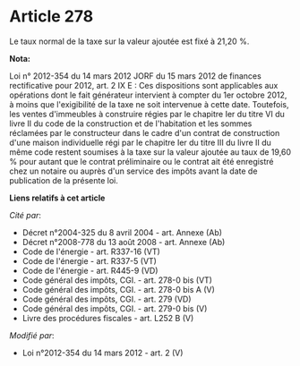 # Article 278

Le taux normal de la taxe sur la valeur ajoutée est fixé à 21,20 %.

**Nota:**

Loi n° 2012-354 du 14 mars 2012 JORF du 15 mars 2012 de finances rectificative pour 2012, art. 2 IX E : Ces dispositions sont
applicables aux opérations dont le fait générateur intervient à compter du 1er octobre 2012, à moins que l'exigibilité de la
taxe ne soit intervenue à cette date. Toutefois, les ventes d'immeubles à construire régies par le chapitre Ier du titre VI
du livre II du code de la construction et de l'habitation et les sommes réclamées par le constructeur dans le cadre d'un
contrat de construction d'une maison individuelle régi par le chapitre Ier du titre III du livre II du même code restent
soumises à la taxe sur la valeur ajoutée au taux de 19,60 % pour autant que le contrat préliminaire ou le contrat ait été
enregistré chez un notaire ou auprès d'un service des impôts avant la date de publication de la présente loi.

**Liens relatifs à cet article**

_Cité par_:

  - Décret n°2004-325 du 8 avril 2004 - art. Annexe (Ab)
  - Décret n°2008-778 du 13 août 2008 - art. Annexe (Ab)
  - Code de l'énergie - art. R337-16 (VT)
  - Code de l'énergie - art. R337-5 (VT)
  - Code de l'énergie - art. R445-9 (VD)
  - Code général des impôts, CGI. - art. 278-0 bis (VT)
  - Code général des impôts, CGI. - art. 278-0 bis A (V)
  - Code général des impôts, CGI. - art. 279 (VD)
  - Code général des impôts, CGI. - art. 279-0 bis (V)
  - Livre des procédures fiscales - art. L252 B (V)

_Modifié par_:

  - Loi n°2012-354 du 14 mars 2012 - art. 2 (V)
